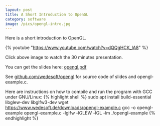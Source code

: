 ```yaml
---
layout: post
title: A Short Introduction to OpenGL
category: software
image: /pics/opengl-intro.jpg
---
```


Here is a short introduction to OpenGL.

{% youtube "https://www.youtube.com/watch?v=dQQgHCK_lA8" %}

Click above image to watch the 30 minutes presentation.

You can get the slides here: [opengl.pdf][1]

See [github.com/wedesoft/opengl][2] for source code of slides and opengl-example.c.

Here are instructions on how to compile and run the program with GCC under GNU/Linux:
{% highlight shell %}
sudo apt install build-essential libglew-dev libglfw3-dev
wget https://www.wedesoft.de/downloads/opengl-example.c
gcc -o opengl-example opengl-example.c -lglfw -lGLEW -lGL -lm
./opengl-example
{% endhighlight %}

[1]: /downloads/opengl.pdf
[2]: https://github.com/wedesoft/opengl
